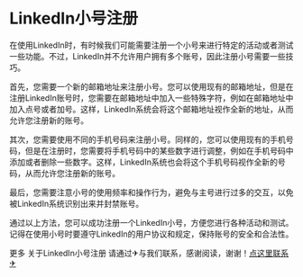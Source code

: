 # LinkedIn小号注册

在使用LinkedIn时，有时候我们可能需要注册一个小号来进行特定的活动或者测试一些功能。不过，LinkedIn并不允许用户拥有多个账号，因此注册小号需要一些技巧。

首先，您需要一个新的邮箱地址来注册小号。您可以使用现有的邮箱地址，但是在注册LinkedIn账号时，您需要在邮箱地址中加入一些特殊字符，例如在邮箱地址中加入点号或者加号。这样，LinkedIn系统会将这个邮箱地址视作全新的地址，从而允许您注册新的账号。

其次，您需要使用不同的手机号码来注册小号。同样的，您可以使用现有的手机号码，但是在注册时，您需要将手机号码中的某些数字进行调整，例如在手机号码中添加或者删除一些数字。这样，LinkedIn系统也会将这个手机号码视作全新的号码，从而允许您注册新的账号。

最后，您需要注意小号的使用频率和操作行为，避免与主号进行过多的交互，以免被LinkedIn系统识别出来并封禁账号。

通过以上方法，您可以成功注册一个LinkedIn小号，方便您进行各种活动和测试。记得在使用小号时要遵守LinkedIn的用户协议和规定，保持账号的安全和合法性。

更多 关于LinkedIn小号注册 请通过✈与我们联系，感谢阅读，谢谢！[点这里联系✈](https://abc.k02.cc)